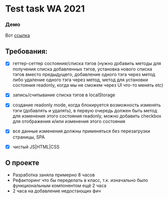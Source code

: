 # Test task WA 2021
### Демо
  Вот [ссылка](https://test-task-wa-2021-lutsevich-stanislau.netlify.app/)

## Требования:

- [x]  геттер-сеттер состояния/списка тэгов (нужно добавить методы для
       получения списка добавленных тэгов, установка нового списка тэгов
       вместо предыдущего, добавление одного тэга через метод либо удаление
       одного тэга через метод, метод для установки состояния readonly, когда
       мы не сможем через UI что-то менять etc)

- [x]  запись/считывание списка тэгов в localStorage
- [x]  создание readonly mode, когда блокируется возможность изменять тэги
       (добавлять и удалять), в первую очередь должен быть метод для
       изменения этого состояния readonly, можно добавить checkbox для
       отображения и/или изменения этого состояния
- [x]  все данные изменения должны применяться без перезагрузки страницы,
       SPA
- [x]  чистый JS|HTML|CSS


## О проекте
 - Разработка заняла примерно 8 часов
 - Рефакторинг что бы переделать в класс, т.к. изначально было функциональным компонентом ещё 2 часа
 - 2 часа на добавление недостающих фич
